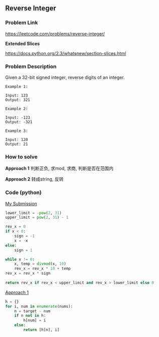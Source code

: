 ## Reverse Integer

### Problem Link
https://leetcode.com/problems/reverse-integer/

**Extended Slices**

https://docs.python.org/2.3/whatsnew/section-slices.html

### Problem Description 

Given a 32-bit signed integer, reverse digits of an integer.

```
Example 1:

Input: 123
Output: 321

```

```
Example 2:

Input: -123
Output: -321

```


```
Example 3:

Input: 120
Output: 21

```


### How to solve 

**Approach 1**
判断正负, 求mod, 求商, 判断是否在范围内

**Approach 2**
转成string, 反转


### Code (python)

[My Submission](https://github.com/yanray/leetcode/blob/master/problems/0007Reverse_Integer/0007Reverse_Integer1.py)

```python
lower_limit = -pow(2, 31)
upper_limit = pow(2, 31) - 1

rev_x = 0
if x < 0:
    sign = -1
    x = -x
else: 
    sign = 1

while x != 0:
    x, temp = divmod(x, 10)
    rev_x = rev_x * 10 + temp
rev_x = rev_x * sign
    
return rev_x if rev_x < upper_limit and rev_x > lower_limit else 0 
```

[Approach 1](https://github.com/yanray/leetcode/blob/master/problems/0001TwoSum/0001TwoSum2.py)

```python
h = {}
for i, num in enumerate(nums):
    n = target - num
    if n not in h:
        h[num] = i
    else:
        return [h[n], i]
```